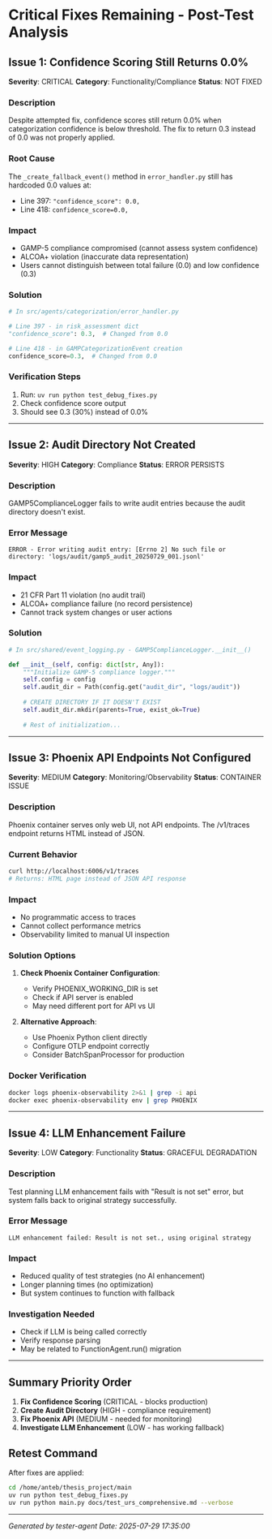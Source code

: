 # Critical Fixes Remaining - Post-Test Analysis

## Issue 1: Confidence Scoring Still Returns 0.0%
**Severity**: CRITICAL
**Category**: Functionality/Compliance
**Status**: NOT FIXED

### Description
Despite attempted fix, confidence scores still return 0.0% when categorization confidence is below threshold. The fix to return 0.3 instead of 0.0 was not properly applied.

### Root Cause
The `_create_fallback_event()` method in `error_handler.py` still has hardcoded 0.0 values at:
- Line 397: `"confidence_score": 0.0,`
- Line 418: `confidence_score=0.0,`

### Impact
- GAMP-5 compliance compromised (cannot assess system confidence)
- ALCOA+ violation (inaccurate data representation)
- Users cannot distinguish between total failure (0.0) and low confidence (0.3)

### Solution
```python
# In src/agents/categorization/error_handler.py

# Line 397 - in risk_assessment dict
"confidence_score": 0.3,  # Changed from 0.0

# Line 418 - in GAMPCategorizationEvent creation
confidence_score=0.3,  # Changed from 0.0
```

### Verification Steps
1. Run: `uv run python test_debug_fixes.py`
2. Check confidence score output
3. Should see 0.3 (30%) instead of 0.0%

---

## Issue 2: Audit Directory Not Created
**Severity**: HIGH
**Category**: Compliance
**Status**: ERROR PERSISTS

### Description
GAMP5ComplianceLogger fails to write audit entries because the audit directory doesn't exist.

### Error Message
```
ERROR - Error writing audit entry: [Errno 2] No such file or directory: 'logs/audit/gamp5_audit_20250729_001.jsonl'
```

### Impact
- 21 CFR Part 11 violation (no audit trail)
- ALCOA+ compliance failure (no record persistence)
- Cannot track system changes or user actions

### Solution
```python
# In src/shared/event_logging.py - GAMP5ComplianceLogger.__init__()

def __init__(self, config: dict[str, Any]):
    """Initialize GAMP-5 compliance logger."""
    self.config = config
    self.audit_dir = Path(config.get("audit_dir", "logs/audit"))
    
    # CREATE DIRECTORY IF IT DOESN'T EXIST
    self.audit_dir.mkdir(parents=True, exist_ok=True)
    
    # Rest of initialization...
```

---

## Issue 3: Phoenix API Endpoints Not Configured
**Severity**: MEDIUM
**Category**: Monitoring/Observability
**Status**: CONTAINER ISSUE

### Description
Phoenix container serves only web UI, not API endpoints. The /v1/traces endpoint returns HTML instead of JSON.

### Current Behavior
```bash
curl http://localhost:6006/v1/traces
# Returns: HTML page instead of JSON API response
```

### Impact
- No programmatic access to traces
- Cannot collect performance metrics
- Observability limited to manual UI inspection

### Solution Options
1. **Check Phoenix Container Configuration**:
   - Verify PHOENIX_WORKING_DIR is set
   - Check if API server is enabled
   - May need different port for API vs UI

2. **Alternative Approach**:
   - Use Phoenix Python client directly
   - Configure OTLP endpoint correctly
   - Consider BatchSpanProcessor for production

### Docker Verification
```bash
docker logs phoenix-observability 2>&1 | grep -i api
docker exec phoenix-observability env | grep PHOENIX
```

---

## Issue 4: LLM Enhancement Failure
**Severity**: LOW
**Category**: Functionality
**Status**: GRACEFUL DEGRADATION

### Description
Test planning LLM enhancement fails with "Result is not set" error, but system falls back to original strategy successfully.

### Error Message
```
LLM enhancement failed: Result is not set., using original strategy
```

### Impact
- Reduced quality of test strategies (no AI enhancement)
- Longer planning times (no optimization)
- But system continues to function with fallback

### Investigation Needed
- Check if LLM is being called correctly
- Verify response parsing
- May be related to FunctionAgent.run() migration

---

## Summary Priority Order

1. **Fix Confidence Scoring** (CRITICAL - blocks production)
2. **Create Audit Directory** (HIGH - compliance requirement)
3. **Fix Phoenix API** (MEDIUM - needed for monitoring)
4. **Investigate LLM Enhancement** (LOW - has working fallback)

## Retest Command
After fixes are applied:
```bash
cd /home/anteb/thesis_project/main
uv run python test_debug_fixes.py
uv run python main.py docs/test_urs_comprehensive.md --verbose
```

---
*Generated by tester-agent*
*Date: 2025-07-29 17:35:00*